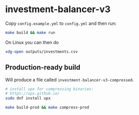 # investment-balancer-v3

Copy `config.example.yml` to `config.yml` and then run:

```bash
make build && make run
```

On Linux you can then do

```bash
xdg-open outputs/investments.csv
```

## Production-ready build

Will produce a file called `investment-balancer-v3-compressed`.

```bash
# install upx for compressing binaries:
# https://upx.github.io/
sudo dnf install upx

make build-prod && make compress-prod
```

